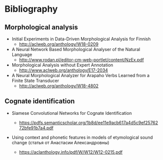 

# Bibliography

## Morphological analysis

* Initial Experiments in Data-Driven Morphological Analysis for Finnish
   * http://aclweb.org/anthology/W18-0209
* A Neural Network Based Morphological Analyser of the Natural Language
   * http://www.rodan.pl/editor-cm-web-portlet/content/NzEx.pdf
* Morphological Analysis without Expert Annotation
   * http://www.aclweb.org/anthology/E17-2034
* A Neural Morphological Analyzer for Arapaho Verbs Learned from a Finite State Transducer
   * http://aclweb.org/anthology/W18-4802

## Cognate identification

* Siamese Convolutional Networks for Cognate Identification
   * https://pdfs.semanticscholar.org/1b8d/ee11e9acb617a4d5c9ef2576272bfe91b7a4.pdf
   
* Using context and phonetic features in models of etymological sound change (статья от Анастасии Александровны)
   * https://aclanthology.info/pdf/W/W12/W12-0215.pdf 
